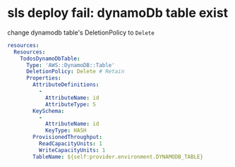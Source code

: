 # sls deploy fail: dynamoDb table exist

change dynamodb table's DeletionPolicy to `Delete`

```yaml
resources:
  Resources:
    TodosDynamoDbTable:
      Type: 'AWS::DynamoDB::Table'
      DeletionPolicy: Delete # Retain
      Properties:
        AttributeDefinitions:
          -
            AttributeName: id
            AttributeType: S
        KeySchema:
          -
            AttributeName: id
            KeyType: HASH
        ProvisionedThroughput:
          ReadCapacityUnits: 1
          WriteCapacityUnits: 1
        TableName: ${self:provider.environment.DYNAMODB_TABLE}
```

